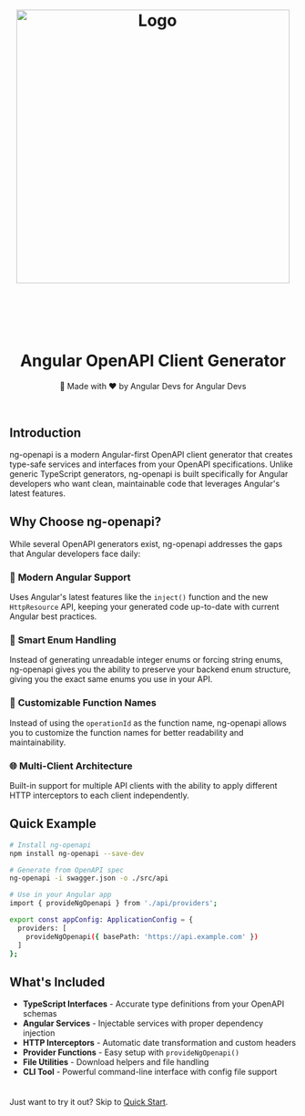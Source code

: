 <div align="center">
  <h1 align="center"><img src="./public/ng-openapi-logo.svg" alt="Logo" style="height: 12vh; margin-bottom: 2vh;"></h1>
  <h1 align="center"><b>Angular OpenAPI Client Generator</b></h1>
  <p align="center">💪 Made with ❤️ by Angular Devs for Angular Devs</p>
</div>

<br/>

## Introduction

ng-openapi is a modern Angular-first OpenAPI client generator that creates type-safe services and interfaces from your OpenAPI specifications. Unlike generic TypeScript generators, ng-openapi is built specifically for Angular developers who want clean, maintainable code that leverages Angular's latest features.

## Why Choose ng-openapi?

While several OpenAPI generators exist, ng-openapi addresses the gaps that Angular developers face daily:

### 🚀 **Modern Angular Support**
Uses Angular's latest features like the `inject()` function and the new `HttpResource` API, keeping your generated code up-to-date with current Angular best practices.

### 🎯 **Smart Enum Handling**
Instead of generating unreadable integer enums or forcing string enums, ng-openapi gives you the ability to preserve your backend enum structure, giving you the exact same enums you use in your API.

### 🔧 **Customizable Function Names**
Instead of using the `operationId` as the function name, ng-openapi allows you to customize the function names for better readability and maintainability.
### 🌐 **Multi-Client Architecture**
Built-in support for multiple API clients with the ability to apply different HTTP interceptors to each client independently.

## Quick Example

```bash
# Install ng-openapi
npm install ng-openapi --save-dev

# Generate from OpenAPI spec
ng-openapi -i swagger.json -o ./src/api

# Use in your Angular app
import { provideNgOpenapi } from './api/providers';

export const appConfig: ApplicationConfig = {
  providers: [
    provideNgOpenapi({ basePath: 'https://api.example.com' })
  ]
};
```

## What's Included

- **TypeScript Interfaces** - Accurate type definitions from your OpenAPI schemas
- **Angular Services** - Injectable services with proper dependency injection
- **HTTP Interceptors** - Automatic date transformation and custom headers
- **Provider Functions** - Easy setup with `provideNgOpenapi()`
- **File Utilities** - Download helpers and file handling
- **CLI Tool** - Powerful command-line interface with config file support

<div class="tip custom-block" style="padding-top: 8px">

Just want to try it out? Skip to [Quick Start](./getting-started/quick-start.md).

</div>